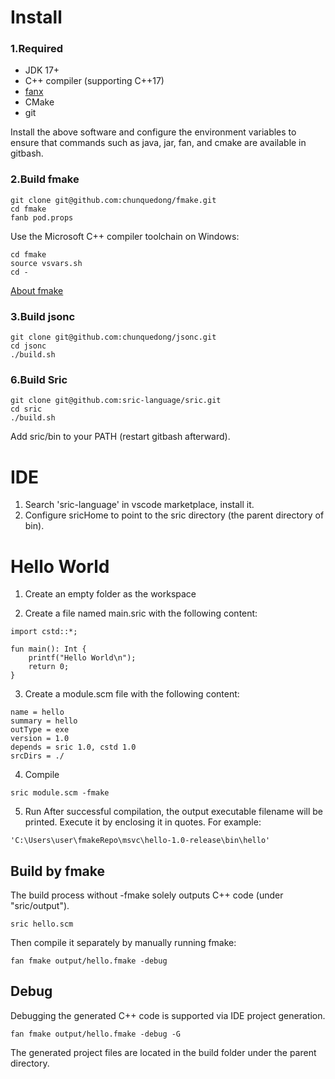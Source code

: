 

# Install

### 1.Required
- JDK 17+
- C++ compiler (supporting C++17)
- [fanx](https://github.com/fanx-dev/fanx/releases)
- CMake
- git

Install the above software and configure the environment variables to ensure that commands such as java, jar, fan, and cmake are available in gitbash.

### 2.Build fmake
```
git clone git@github.com:chunquedong/fmake.git
cd fmake
fanb pod.props
```

Use the Microsoft C++ compiler toolchain on Windows:
```
cd fmake
source vsvars.sh
cd -
```
[About fmake](https://github.com/chunquedong/fmake)

### 3.Build jsonc
```
git clone git@github.com:chunquedong/jsonc.git
cd jsonc
./build.sh
```

### 6.Build Sric
```
git clone git@github.com:sric-language/sric.git
cd sric
./build.sh
```
Add sric/bin to your PATH (restart gitbash afterward).


# IDE

1. Search 'sric-language' in vscode marketplace, install it.
2. Configure sricHome to point to the sric directory (the parent directory of bin).

# Hello World

1. Create an empty folder as the workspace

2. Create a file named main.sric with the following content:
```
import cstd::*;

fun main(): Int {
    printf("Hello World\n");
    return 0;
}
```
3. Create a module.scm file with the following content:
```
name = hello  
summary = hello  
outType = exe  
version = 1.0  
depends = sric 1.0, cstd 1.0  
srcDirs = ./
```
4. Compile
```
sric module.scm -fmake
```
5. Run
After successful compilation, the output executable filename will be printed. Execute it by enclosing it in quotes. For example:
```
'C:\Users\user\fmakeRepo\msvc\hello-1.0-release\bin\hello'
```


## Build by fmake

The build process without -fmake solely outputs C++ code (under "sric/output").
```
sric hello.scm
```

Then compile it separately by manually running fmake:
```
fan fmake output/hello.fmake -debug
```

## Debug

Debugging the generated C++ code is supported via IDE project generation.
```
fan fmake output/hello.fmake -debug -G
```
The generated project files are located in the build folder under the parent directory.